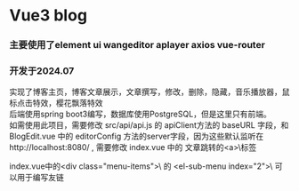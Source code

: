 # Vue3 blog

### 主要使用了element ui wangeditor aplayer axios vue-router
### 开发于2024.07
实现了博客主页，博客文章展示，文章撰写，修改，删除，隐藏，音乐播放器，鼠标点击特效，樱花飘落特效<br>
后端使用spring boot3编写，数据库使用PostgreSQL，但是这里只有前端。<br>
如需使用此项目，需要修改 src/api/api.js 的 apiClient方法的 baseURL 字段，和 BlogEdit.vue 中的 editorConfig 方法的server字段，因为这些默认监听在 http://localhost:8080/ , 需要修改 index.vue 中的 文章跳转的\<a>\标签 

index.vue中的\<div class="menu-items">\ 的 \<el-sub-menu index="2">\ 可以用于编写友链





